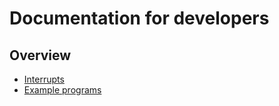 # Documentation for developers
## Overview
* [Interrupts](interrupts)
* [Example programs](../users/programs)

